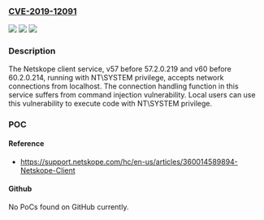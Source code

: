### [CVE-2019-12091](https://cve.mitre.org/cgi-bin/cvename.cgi?name=CVE-2019-12091)
![](https://img.shields.io/static/v1?label=Product&message=Netskope%20client&color=blue)
![](https://img.shields.io/static/v1?label=Version&message=Netskope%20client%3E%3D%2057%20&color=brighgreen)
![](https://img.shields.io/static/v1?label=Vulnerability&message=CWE-78%20Command%20injection&color=brighgreen)

### Description

The Netskope client service, v57 before 57.2.0.219 and v60 before 60.2.0.214, running with NT\SYSTEM privilege, accepts network connections from localhost. The connection handling function in this service suffers from command injection vulnerability. Local users can use this vulnerability to execute code with NT\SYSTEM privilege.

### POC

#### Reference
- https://support.netskope.com/hc/en-us/articles/360014589894-Netskope-Client

#### Github
No PoCs found on GitHub currently.

